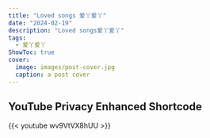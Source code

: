 ```yaml
---
title: "Loved songs 爱丫爱丫"
date: "2024-02-19"
description: "Loved songs爱丫爱丫"
tags:
  - 爱丫爱丫
ShowToc: true
cover:
  image: images/post-cover.jpg
  caption: a post cover
---
```


## YouTube Privacy Enhanced Shortcode

{{< youtube wv9VtVX8hUU >}}
